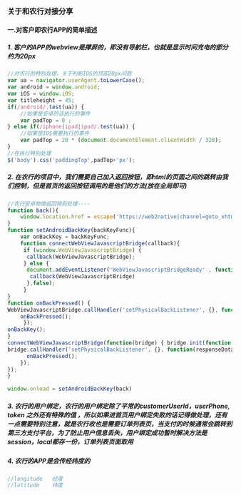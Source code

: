 ### 关于和农行对接分享
####  一.对客户即农行APP的简单描述
##### 1. 客户的APP的webview是撑屏的，即没有导航栏，也就是显示时间充电的部分约为20px
     
```javascript
//对农行的特别处理，关于判断IOS的顶部20px问题
var ua = navigator.userAgent.toLowerCase();
var android = window.android;
var iOS = window.iOS;
var titleheight = 45;
if(/android/.test(ua)) {
    //如果是安卓的话执行的事件
    var padTop = 0 ;
} else if(/iphone|ipad|ipod/.test(ua)) {
    //如果是IOS需要执行的事件
    var padTop = 20 * (document.documentElement.clientWidth / 320);
} 
//在执行特别处理
$('body').css('paddingTop',padTop+'px');
```
##### 2. 在农行的项目中，我们需要自己加入返回按钮，即html的页面之间的跳转由我们控制，但是首页的返回按钮调用的是他们的方法(放在全局即可)
```javascript
//农行安卓物理返回特别处理----
function back(){
	window.location.href = escape('https://web2native|channel=goto_xhtml*path=login/xhtml/unlogin_menu_location.xhtml');
}
function setAndroidBackKey(backKeyFunc){
    var onBackKey = backKeyFunc;
    function connectWebViewJavascriptBridge(callback){
     if (window.WebViewJavascriptBridge) { 
      callback(WebViewJavascriptBridge);
     } else { 
      document.addEventListener('WebViewJavascriptBridgeReady' , function() {
       callback(WebViewJavascriptBridge) 
      },false);
     }
}
function onBackPressed() {
WebViewJavascriptBridge.callHandler('setPhysicalBackListener', {}, function(responseData) {
	onBackPressed();
     });
onBackKey();
}
connectWebViewJavascriptBridge(function(bridge) { bridge.init(function(message, responseCallback) {});
bridge.callHandler('setPhysicalBackListener', {}, function(responseData) {
	  onBackPressed();
	});
});
}

window.onload = setAndroidBackKey(back)
```
##### 3. 农行的用户绑定，农行的用户绑定除了平常的customerUserId，userPhone, token 之外还有特殊的值 ，所以如果进首页用户绑定失败的话记得做处理，还有一点需要特别注意，就是农行收也是需要订单列表页，当支付的时候通常会跳转到第三方支付平台，为了防止用户信息丢失，用户绑定成功暂时解决方法是session，local都存一份，订单列表页面取用

##### 4. 农行的APP是会传经纬度的
```javascript
//longitude   经度
//latitude    纬度
```
